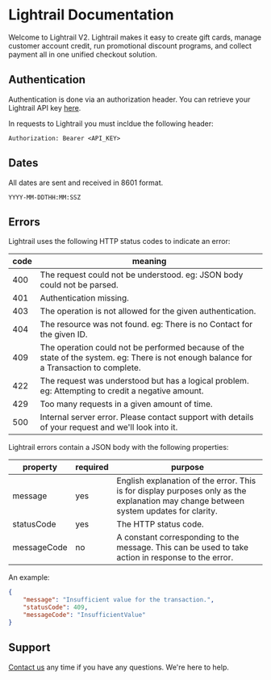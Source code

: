 # Lightrail Documentation

Welcome to Lightrail V2. Lightrail makes it easy to create gift cards, manage customer account credit, run promotional discount programs, and collect payment all in one unified checkout solution.

## Authentication
Authentication is done via an authorization header. You can retrieve your Lightrail API key [here](https://www.lightrail.com).

In requests to Lightrail you must incldue the following header:
```
Authorization: Bearer <API_KEY>
```

## Dates

All dates are sent and received in 8601 format.

```text
YYYY-MM-DDTHH:MM:SSZ
```

## Errors

Lightrail uses the following HTTP status codes to indicate an error:

| code | meaning |
|------|---------|
| 400  | The request could not be understood.  eg: JSON body could not be parsed. |
| 401  | Authentication missing. |
| 403  | The operation is not allowed for the given authentication. |
| 404  | The resource was not found.  eg: There is no Contact for the given ID. |
| 409  | The operation could not be performed because of the state of the system.  eg: There is not enough balance for a Transaction to complete. |
| 422  | The request was understood but has a logical problem.  eg: Attempting to credit a negative amount. |
| 429  | Too many requests in a given amount of time. |
| 500  | Internal server error.  Please contact support with details of your request and we'll look into it. |

Lightrail errors contain a JSON body with the following properties:

| property    | required | purpose |
|-------------|----------|---------|
| message     | yes      | English explanation of the error.  This is for display purposes only as the explanation may change between system updates for clarity. |
| statusCode  | yes      | The HTTP status code. |
| messageCode | no       | A constant corresponding to the message.  This can be used to take action in response to the error. |

An example:

```json
{
    "message": "Insufficient value for the transaction.",
    "statusCode": 409,
    "messageCode": "InsufficientValue"
}
```

## Support
[Contact us](mailto:hello@lightrail.com) any time if you have any questions.  We're here to help.
